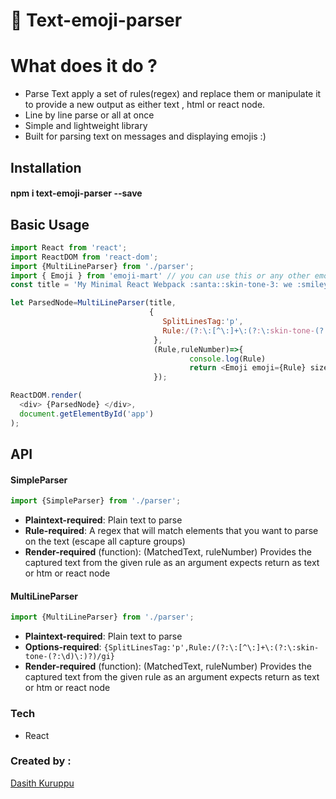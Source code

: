 # 🙊 Text-emoji-parser

# What does it do ? 

  - Parse Text apply a set of rules(regex) and replace them or manipulate it to provide a new output as either text , html     or react node.
  - Line by line parse or all at once
  - Simple and lightweight library 
  - Built for parsing text on messages and displaying emojis :)

## Installation

#### npm i text-emoji-parser --save

## Basic Usage

```javascript
import React from 'react';
import ReactDOM from 'react-dom';
import {MultiLineParser} from './parser';
import { Emoji } from 'emoji-mart' // you can use this or any other emoji library i recommend this though 
const title = 'My Minimal React Webpack :santa::skin-tone-3: we :smiley: Babel Setup \n wowwwwww \n cool';

let ParsedNode=MultiLineParser(title,
                               {
                                  SplitLinesTag:'p',
                                  Rule:/(?:\:[^\:]+\:(?:\:skin-tone-(?:\d)\:)?)/gi
                                },
                                (Rule,ruleNumber)=>{
                                        console.log(Rule)
                                        return <Emoji emoji={Rule} size={48}/>
                                });

ReactDOM.render(
  <div> {ParsedNode} </div>,
  document.getElementById('app')
);

```
## API 
#### SimpleParser
```javascript
import {SimpleParser} from './parser';
```
* **Plaintext-required**: Plain text to parse
* **Rule-required**: A regex that will match elements that you want to parse on the text (escape all capture groups)
* **Render-required** (function): (MatchedText, ruleNumber) Provides the captured text from the given rule as an argument expects return as text or htm or react node 

#### MultiLineParser
```javascript
import {MultiLineParser} from './parser';
```
* **Plaintext-required**: Plain text to parse
* **Options-required**: ```{SplitLinesTag:'p',Rule:/(?:\:[^\:]+\:(?:\:skin-tone-(?:\d)\:)?)/gi}```
* **Render-required** (function): (MatchedText, ruleNumber) Provides the captured text from the given rule as an argument expects return as text or htm or react node 


### Tech
* React


### Created by :
[Dasith Kuruppu](https://github.com/DasithKuruppu)